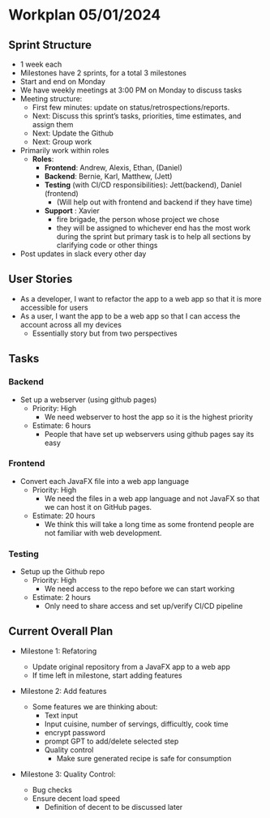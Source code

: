 # Workplan 05/01/2024


## Sprint Structure
- 1 week each
- Milestones have 2 sprints, for a total 3 milestones
- Start and end on Monday
- We have weekly meetings at 3:00 PM on Monday to discuss tasks
- Meeting structure:
  - First few minutes: update on status/retrospections/reports.
  - Next: Discuss this sprint’s tasks, priorities, time estimates, and assign them
  - Next: Update the Github
  - Next: Group work
- Primarily work within roles
  - **Roles**:
    - **Frontend**: Andrew, Alexis, Ethan, (Daniel)
    - **Backend**: Bernie, Karl, Matthew, (Jett)
    - **Testing** (with CI/CD responsibilities): Jett(backend), Daniel (frontend)
      - (Will help out with frontend and backend if they have time)
    - **Support** : Xavier
      - fire brigade, the person whose project we chose
      - they will be assigned to whichever end has the most work during the sprint but primary task is to help all sections by clarifying code or other things
- Post updates in slack every other day


## User Stories
- As a developer, I want to refactor the app to a web app so that it is more accessible for users
- As a user, I want the app to be a web app so that I can access the account across all my devices
  - Essentially story but from two perspectives


## Tasks
### Backend
 - Set up a webserver (using github pages)
   - Priority: High
     - We need webserver to host the app so it is the highest priority
    - Estimate: 6 hours
      - People that have set up webservers using github pages say its easy 

### Frontend
 - Convert each JavaFX file into a web app language
   - Priority: High
     - We need the files in a web app language and not JavaFX so that we can host it on GitHub pages.
    - Estimate: 20 hours
      - We think this will take a long time as some frontend people are not familiar with web development.

### Testing
 - Setup up the Github repo
     - Priority: High
        - We need access to the repo before we can start working
     - Estimate: 2 hours
        - Only need to share access and set up/verify CI/CD pipeline

## Current Overall Plan
 - Milestone 1: Refatoring
   - Update original repository from a JavaFX app to a web app
   - If time left in milestone, start adding features

- Milestone 2: Add features
  - Some features we are thinking about:
    - Text input
    - Input cuisine, number of servings, difficultly, cook time
    - encrypt password
    - prompt GPT to add/delete selected step
    - Quality control
      - Make sure generated recipe is safe for consumption

- Milestone 3: Quality Control:
  - Bug checks
  - Ensure decent load speed
    - Definition of decent to be discussed later
  
